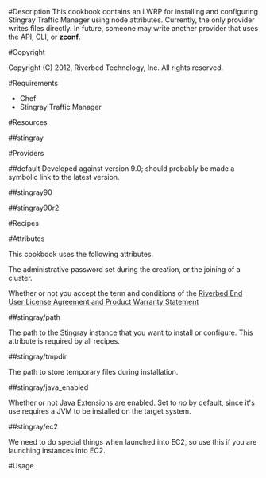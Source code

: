 #Description
This cookbook contains an LWRP for installing and configuring Stingray Traffic
Manager using node attributes.  Currently, the only provider writes files
directly.  In future, someone may write another provider that uses the API,
CLI, or **zconf**.

#Copyright

Copyright (C) 2012, Riverbed Technology, Inc. All rights reserved.

#Requirements

 * Chef
 * Stingray Traffic Manager


#Resources

##stingray

#Providers

##default
Developed against version 9.0; should probably be made a symbolic link to the
latest version.

##stingray90

##stingray90r2

#Recipes


#Attributes

This cookbook uses the following attributes.


The administrative password set during the creation, or the joining of a
cluster.

Whether or not you accept the term and conditions of
the [Riverbed End User License Agreement and Product Warranty
Statement](http://www.riverbed.com/us/company/license/)

##stingray/path

The path to the Stingray instance that you want
to install or configure.  This attribute is required by all recipes.

##stingray/tmpdir

The path to store temporary files during installation.

##stingray/java_enabled

Whether or not Java Extensions are enabled.  Set to
*no* by default, since it's use requires a JVM to be installed on the target
system.

##stingray/ec2

We need to do special things when launched into EC2, so use
this if you are launching instances into EC2.  


#Usage
